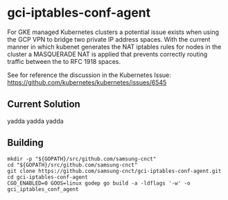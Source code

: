 # gci-iptables-conf-agent

For GKE managed Kubernetes clusters a potential issue exists when using the GCP 
VPN to bridge two private IP address spaces.  With the current manner in which 
kubenet generates the NAT iptables rules for nodes in the cluster a MASQUERADE 
NAT is applied that prevents correctly routing traffic between the to RFC 1918
spaces.

See for reference the discussion in the Kubernetes Issue: 
https://github.com/kubernetes/kubernetes/issues/6545

## Current Solution

yadda yadda yadda 

## Building

```
mkdir -p "${GOPATH}/src/github.com/samsung-cnct"
cd "${GOPATH}/src/github.com/samsung-cnct"
git clone https://github.com/samsung-cnct/gci-iptables-conf-agent.git
cd gci-iptables-conf-agent
CGO_ENABLED=0 GOOS=linux godep go build -a -ldflags '-w' -o gci_iptables_conf_agent
```
